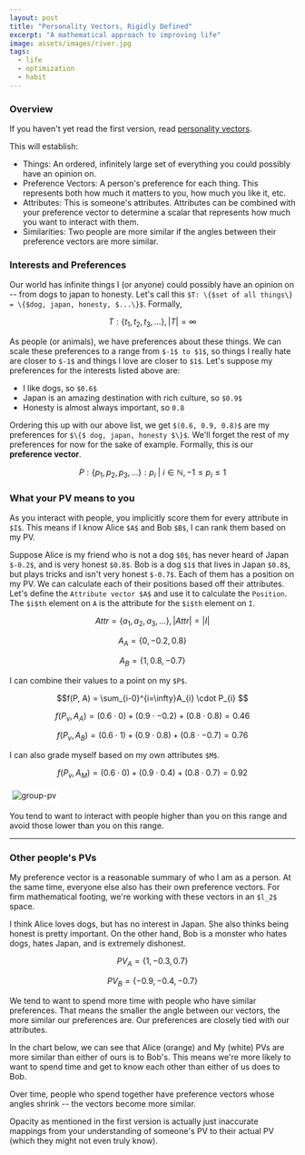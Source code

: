 ```yaml
---
layout: post
title: "Personality Vectors, Rigidly Defined"
excerpt: "A mathematical approach to improving life"
image: assets/images/river.jpg
tags: 
  - life
  - optimization
  - habit
---
```


### Overview
If you haven't yet read the first version, read [personality vectors]({{site.url}}/personality-vectors/).

This will establish:
* Things: An ordered, infinitely large set of everything you could possibly have an opinion on.
* Preference Vectors: A person's preference for each thing. This represents both how much it matters to you, how much you like it, etc. 
* Attributes: This is someone's attributes. Attributes can be combined with your preference vector to determine a scalar that represents how much
you want to interact with them.
* Similarities: Two people are more similar if the angles between their preference vectors are more similar.

### Interests and Preferences

Our world has infinite things I (or anyone) could possibly have an opinion on -- from dogs to japan to honesty. 
Let's call this `$T: \{$set of all things\} = \{$dog, japan, honesty, $...\}$`. Formally,

$$T: \{t_1, t_2, t_3, ...\}, |T| = \infty$$

As people (or animals), we have preferences about these things. We can scale these
preferences to a range from `$-1$ to $1$`, so things I really hate are closer to `$-1$` and things I love are closer to `$1$`. Let's suppose
my preferences for the interests listed above are:

* I like dogs, so `$0.6$`
* Japan is an amazing destination with rich culture, so `$0.9$`
* Honesty is almost always important, so `0.8`

Ordering this up with our above list, we get `$(0.6, 0.9, 0.8)$` are my preferences for 
`$\{$ dog, japan, honesty $\}$`. We'll forget the rest of my preferences for now for the sake of example. Formally, this is our **preference vector**. 

$$P: \{p_1, p_2, p_3, ...\}: p_i\ |\ i \in \mathbb{N}, -1 \leq p_i \leq 1$$

### What your PV means to you

As you interact with people, you implicitly score them for every attribute in `$I$`. This means if I know Alice `$A$` and Bob `$B$`,
I can rank them based on my PV.

Suppose Alice is my friend who is not a dog `$0$`, has never heard of Japan `$-0.2$`, and is very honest `$0.8$`. 
Bob is a dog `$1$` that lives in Japan `$0.8$`, but plays tricks and isn't very honest `$-0.7$`. Each of them has a position
on my PV. We can calculate each of their positions based off their attributes. Let's define the `Attribute vector $A$` and
use it to calculate the `Position`. The `$i$th` element on `A` is the attribute for the `$i$th` element on `I`.

$$Attr = \{a_1, a_2, a_3, ...\}, |Attr| = |I|$$

$$A_{A} = \{0, -0.2, 0.8\}$$

$$A_{B} = \{1, 0.8, -0.7\}$$

I can combine their values to a point on my `$P$`.

$$f(P, A) = \sum_{i-0}^{i=\infty}A_{i} \cdot P_{i} $$

$$f(P_v, A_{A}) = (0.6 \cdot 0) + (0.9 \cdot -0.2) + (0.8 \cdot 0.8) = 0.46$$

$$f(P_v, A_{B}) = (0.6 \cdot 1) + (0.9 \cdot 0.8) + (0.8 \cdot -0.7) = 0.76$$

I can also grade myself based on my own attributes `$M$`.

$$f(P_v, A_{M}) = (0.6 \cdot 0) + (0.9 \cdot 0.4) + (0.8 \cdot 0.7) = 0.92$$


<div id='myDiv'></div>

<img src="{{ site.url }}/assets/images/preference-vectors/group-pv.png" alt="group-pv" style="background-color:#fff; padding: 5px 5px 5px 5px;"/>

You tend to want to interact with people higher than you on this range and avoid those lower than you on this range.

<script>
var alice = {
  x: [0.46],
  y: [0],
  type: 'scatter',
  hoverinfo: 'x'
};
var bob = {
  x: [0.76],
  y: [0],
  type: 'scatter',
  hoverinfo: 'x'
};
var me = {
  x: [0.92],
  y: [0],
  type: 'scatter',
  hoverinfo: 'x'
};


var layout = {
  hovermode: 'closest',
  showlegend: false,
  xaxis: {
	range: [-1,1],
    autorange: false,
    showgrid: false,
    zeroline: false,
    showline: false,
    autotick: true,
    ticks: 'outside',
    showticklabels: true
  },
  yaxis: {
    autorange: false,
    showgrid: false,
    zeroline: false,
    showline: false,
    autotick: false,
	zerolinewidth:3,
    showticklabels: false
  },
  annotations: [
	{
		xref: 'x',
    	yref: 'y',
    	x: 0.46,
    	y: 0.1,
    	xanchor: 'center',
    	text: 'Alice',
		yanchor: 'bottom',
  	},
	{
		xref: 'x',
    	yref: 'y',
    	x: 0.76,
    	y: 0.1,
    	xanchor: 'center',
    	text: 'Bob',
		yanchor: 'bottom',
  	},
	{
		xref: 'x',
    	yref: 'y',
    	x: 0.92,
    	y: 0.1,
    	xanchor: 'center',
    	text: 'Me',
		yanchor: 'bottom',
  	}
  ]
};

var data = [alice, bob, me];
Plotly.newPlot('myDiv', data, layout);
</script>

---

### Other people's PVs

My preference vector is a reasonable summary of who I am as a person. At the same time, everyone else also has their own preference vectors.
For firm mathematical footing, we're working with these vectors in an `$l_2$` space.

I think Alice loves dogs, but has no interest in Japan. She also thinks being honest is pretty important. 
On the other hand, Bob is a monster who hates dogs, hates Japan, and is extremely dishonest.

$$PV_A=\{1, -0.3, 0.7\}$$

$$PV_B=\{-0.9, -0.4, -0.7\}$$

We tend to want to spend more time with people who have similar preferences. That means the smaller the angle between our vectors,
the more similar our preferences are. Our preferences are closely tied with our attributes.

In the chart below, we can see that Alice (orange) and My (white) PVs are more similar than either of ours is to Bob's. This
means we're more likely to want to spend time and get to know each other than either of us does to Bob.

<div id='otherPeople'></div>
<script>
Plotly.d3.csv('https://www.yangvincent.com/assets/pv1.csv', function(err, rows){
    function unpack(rows, key) {
        return rows.map(function(row) 
        { return row[key]; }); 
    }
          
	var x = unpack(rows , 'x');
	var y = unpack(rows , 'y');
	var z = unpack(rows , 'z'); 
	var c = unpack(rows , 'color');
	Plotly.newPlot('otherPeople', [{
	  type: 'scatter3d',
	  mode: 'lines',
	  x: x,
	  y: y,
	  z: z,
	  opacity: 1,
	  line: {
	    width: 6,
	    color: c,
	    reversescale: false
	  }
	}], {
			autosize: true,
			margin: {
				l: 5,
				r: 5,
				b: 5,
				t: 5,
			}
	});
});
</script>

Over time, people who spend together have preference vectors whose angles shrink -- the vectors become more similar.

Opacity as mentioned in the first version is actually just inaccurate mappings from your understanding of someone's PV to their actual PV (which
they might not even truly know).
